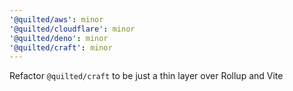 ```yaml
---
'@quilted/aws': minor
'@quilted/cloudflare': minor
'@quilted/deno': minor
'@quilted/craft': minor
---
```


Refactor `@quilted/craft` to be just a thin layer over Rollup and Vite

